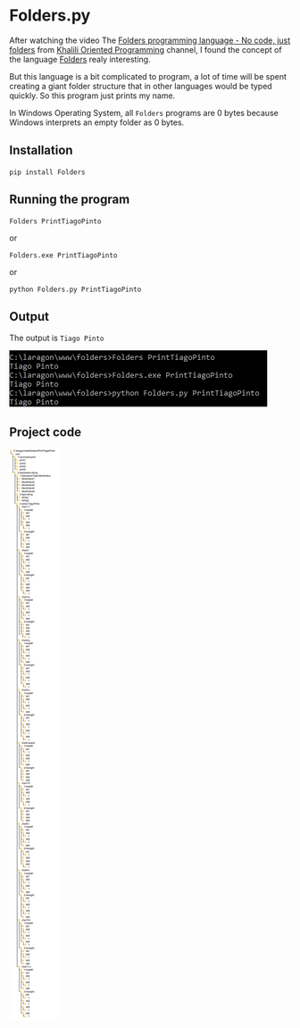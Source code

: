 # Folders.py

After watching the video The [Folders programming language - No code, just folders](https://www.youtube.com/watch?v=Igh-vBI2LXc) from [Khalili Oriented Programming](https://www.youtube.com/channel/UCrVWVOBoBu7W-aXbApDEuyQ) channel, I found the concept of the language [Folders](https://github.com/rottytooth/Folders) realy interesting.

But this language is a bit complicated to program, a lot of time will be spent creating a giant folder structure that in other languages would be typed quickly. So this program just prints my name.

In Windows Operating System, all `Folders` programs are 0 bytes because Windows interprets an empty folder as 0 bytes.

## Installation

```
pip install Folders
```

## Running the program

```
Folders PrintTiagoPinto
```

or

```
Folders.exe PrintTiagoPinto
```

or

```
python Folders.py PrintTiagoPinto
```

## Output

The output is `Tiago Pinto`

![Program output](/program_output.png)

## Project code

![Code](/code.png)
